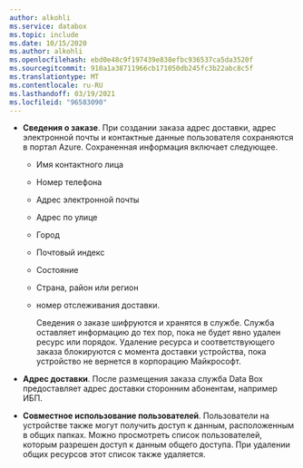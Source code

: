 ```yaml
---
author: alkohli
ms.service: databox
ms.topic: include
ms.date: 10/15/2020
ms.author: alkohli
ms.openlocfilehash: ebd0e48c9f197439e838efbc936537ca5da3520f
ms.sourcegitcommit: 910a1a38711966cb171050db245fc3b22abc8c5f
ms.translationtype: MT
ms.contentlocale: ru-RU
ms.lasthandoff: 03/19/2021
ms.locfileid: "96583090"
---
```

- **Сведения о заказе**. При создании заказа адрес доставки, адрес электронной почты и контактные данные пользователя сохраняются в портал Azure. Сохраненная информация включает следующее.
  - Имя контактного лица
  - Номер телефона
  - Адрес электронной почты
  - Адрес по улице
  - Город
  - Почтовый индекс
  - Состояние
  - Страна, район или регион
  - номер отслеживания доставки.

    Сведения о заказе шифруются и хранятся в службе. Служба оставляет информацию до тех пор, пока не будет явно удален ресурс или порядок. Удаление ресурса и соответствующего заказа блокируются с момента доставки устройства, пока устройство не вернется в корпорацию Майкрософт.

- **Адрес доставки**. После размещения заказа служба Data Box предоставляет адрес доставки сторонним абонентам, например ИБП.

- **Совместное использование пользователей**. Пользователи на устройстве также могут получить доступ к данным, расположенным в общих папках. Можно просмотреть список пользователей, которым разрешен доступ к данным общего доступа. При удалении общих ресурсов этот список также удаляется.